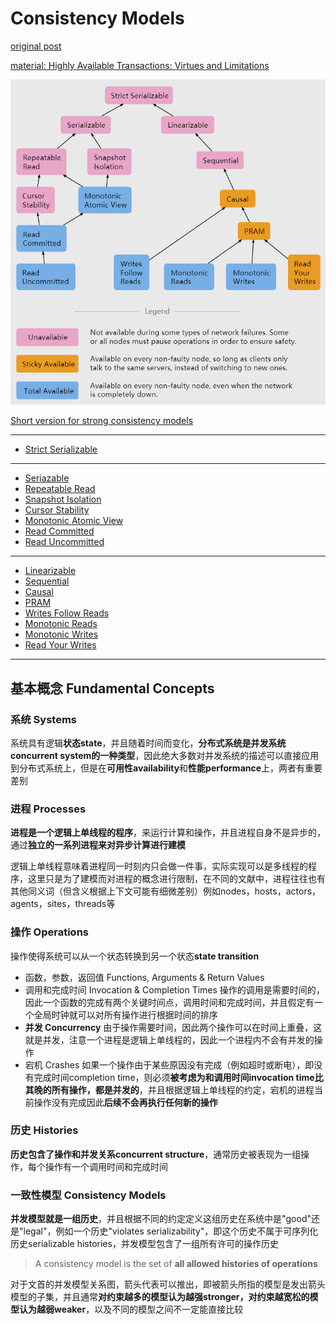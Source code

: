 # Consistency Models

[original post](https://jepsen.io/consistency)

[material: Highly Available Transactions: Virtues and Limitations](https://amplab.cs.berkeley.edu/wp-content/uploads/2013/10/hat-vldb2014.pdf)

![overview](images/0.png)

[Short version for strong consistency models](Strong_consistency_models.md)

------------------

- [Strict Serializable](Strict_Serializability.md)

------------------

- [Seriazable](Serializability.md)
- [Repeatable Read](Repeatable_Read.md)
- [Snapshot Isolation](Snapshot_Isolation.md)
- [Cursor Stability](Cursor_Stability.md)
- [Monotonic Atomic View](Monotonic_Atomic_View.md)
- [Read Committed](Read_Committed.md)
- [Read Uncommitted](Read_Uncommitted.md)

------------------

- [Linearizable](Linearizable.md)
- [Sequential](Sequential.md)
- [Causal](Causal.md)
- [PRAM](PARM.md)
- [Writes Follow Reads](Write_Follow_Reads.md)
- [Monotonic Reads](Monotonic_Reads.md)
- [Monotonic Writes](Monotonic_Writes.md)
- [Read Your Writes](Read_Your_Writes.md)

------------------

## 基本概念 Fundamental Concepts

### 系统 Systems

系统具有逻辑**状态state**，并且随着时间而变化，**分布式系统是并发系统concurrent system的一种类型**，因此绝大多数对并发系统的描述可以直接应用到分布式系统上，但是在**可用性availability**和**性能performance**上，两者有重要差别

### 进程 Processes

**进程是一个逻辑上单线程的程序**，来运行计算和操作，并且进程自身不是异步的，通过**独立的一系列进程来对异步计算进行建模**

逻辑上单线程意味着进程同一时刻内只会做一件事，实际实现可以是多线程的程序，这里只是为了建模而对进程的概念进行限制，在不同的文献中，进程往往也有其他同义词（但含义根据上下文可能有细微差别）例如nodes，hosts，actors，agents，sites，threads等

### 操作 Operations

操作使得系统可以从一个状态转换到另一个状态**state transition**

- 函数，参数，返回值 Functions, Arguments & Return Values
- 调用和完成时间 Invocation & Completion Times
  操作的调用是需要时间的，因此一个函数的完成有两个关键时间点，调用时间和完成时间，并且假定有一个全局时钟就可以对所有操作进行根据时间的排序
- **并发 Concurrency**
  由于操作需要时间，因此两个操作可以在时间上重叠，这就是并发，注意一个进程是逻辑上单线程的，因此一个进程内不会有并发的操作
- 宕机 Crashes
  如果一个操作由于某些原因没有完成（例如超时或断电），即没有完成时间completion time，则必须**被考虑为和调用时间invocation time比其晚的所有操作，都是并发的**，并且根据逻辑上单线程的约定，宕机的进程当前操作没有完成因此**后续不会再执行任何新的操作**

### 历史 Histories

**历史包含了操作和并发关系concurrent structure**，通常历史被表现为一组操作，每个操作有一个调用时间和完成时间

### 一致性模型 Consistency Models

**并发模型就是一组历史**，并且根据不同的约定定义这组历史在系统中是"good"还是"legal"，例如一个历史"violates serializability"，即这个历史不属于可序列化历史serializable histories，并发模型包含了一组所有许可的操作历史

> A consistency model is the set of **all allowed histories of operations**

对于文首的并发模型关系图，箭头代表可以推出，即被箭头所指的模型是发出箭头模型的子集，并且通常**对约束越多的模型认为越强stronger，对约束越宽松的模型认为越弱weaker**，以及不同的模型之间不一定能直接比较
